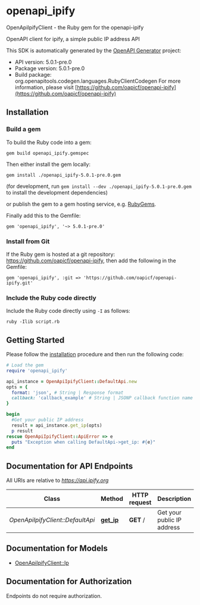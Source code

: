 # openapi_ipify

OpenApiIpifyClient - the Ruby gem for the openapi-ipify

OpenAPI client for ipify, a simple public IP address API

This SDK is automatically generated by the [OpenAPI Generator](https://openapi-generator.tech) project:

- API version: 5.0.1-pre.0
- Package version: 5.0.1-pre.0
- Build package: org.openapitools.codegen.languages.RubyClientCodegen
For more information, please visit [https://github.com/oapicf/openapi-ipify](https://github.com/oapicf/openapi-ipify)

## Installation

### Build a gem

To build the Ruby code into a gem:

```shell
gem build openapi_ipify.gemspec
```

Then either install the gem locally:

```shell
gem install ./openapi_ipify-5.0.1-pre.0.gem
```

(for development, run `gem install --dev ./openapi_ipify-5.0.1-pre.0.gem` to install the development dependencies)

or publish the gem to a gem hosting service, e.g. [RubyGems](https://rubygems.org/).

Finally add this to the Gemfile:

    gem 'openapi_ipify', '~> 5.0.1-pre.0'

### Install from Git

If the Ruby gem is hosted at a git repository: https://github.com/oapicf/openapi-ipify, then add the following in the Gemfile:

    gem 'openapi_ipify', :git => 'https://github.com/oapicf/openapi-ipify.git'

### Include the Ruby code directly

Include the Ruby code directly using `-I` as follows:

```shell
ruby -Ilib script.rb
```

## Getting Started

Please follow the [installation](#installation) procedure and then run the following code:

```ruby
# Load the gem
require 'openapi_ipify'

api_instance = OpenApiIpifyClient::DefaultApi.new
opts = {
  format: 'json', # String | Response format
  callback: 'callback_example' # String | JSONP callback function name
}

begin
  #Get your public IP address
  result = api_instance.get_ip(opts)
  p result
rescue OpenApiIpifyClient::ApiError => e
  puts "Exception when calling DefaultApi->get_ip: #{e}"
end

```

## Documentation for API Endpoints

All URIs are relative to *https://api.ipify.org*

Class | Method | HTTP request | Description
------------ | ------------- | ------------- | -------------
*OpenApiIpifyClient::DefaultApi* | [**get_ip**](docs/DefaultApi.md#get_ip) | **GET** / | Get your public IP address


## Documentation for Models

 - [OpenApiIpifyClient::Ip](docs/Ip.md)


## Documentation for Authorization

Endpoints do not require authorization.

